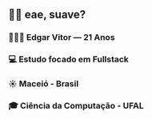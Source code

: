 ## 👋🏾 eae, suave?

### 🧑🏾‍🦱 Edgar Vitor — 21 Anos

### 💻 Estudo focado em Fullstack

### ☀️ Maceió - Brasil

### 🎓 Ciência da Computação - UFAL 
